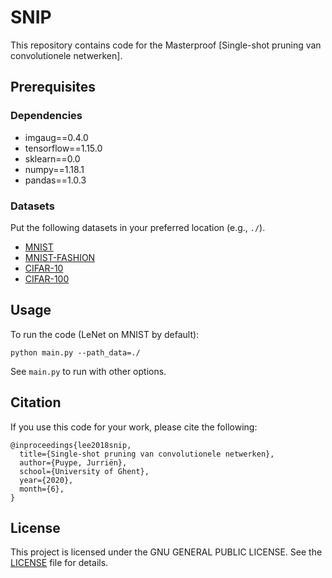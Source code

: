# SNIP
This repository contains code for the Masterproof [Single-shot pruning van convolutionele netwerken].

## Prerequisites

### Dependencies
* imgaug==0.4.0
* tensorflow==1.15.0
* sklearn==0.0
* numpy==1.18.1
* pandas==1.0.3

### Datasets
Put the following datasets in your preferred location (e.g., `./`).
* [MNIST](http://yann.lecun.com/exdb/mnist/)
* [MNIST-FASHION](https://github.com/zalandoresearch/fashion-mnist)
* [CIFAR-10](https://www.cs.toronto.edu/~kriz/cifar.html)
* [CIFAR-100](https://www.cs.toronto.edu/~kriz/cifar.html)

## Usage
To run the code (LeNet on MNIST by default):
```
python main.py --path_data=./
```
See `main.py` to run with other options.

## Citation
If you use this code for your work, please cite the following:
```
@inproceedings{lee2018snip,
  title={Single-shot pruning van convolutionele netwerken},
  author={Puype, Jurriën},
  school={University of Ghent},
  year={2020},
  month={6},
}
```

## License
This project is licensed under the GNU GENERAL PUBLIC LICENSE.
See the [LICENSE](https://github.com/jbpuype/sSNIP-SP/blob/master/LICENSE) file for details.
